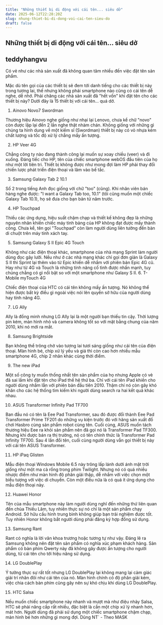 ```yaml
---
title: "Những thiết bị di động với cái tên... siêu dở"
date: 2025-06-12T22:28:20Z
slug: nhung-thiet-bi-di-dong-voi-cai-ten-sieu-do
draft: false
---
```


## Những thiết bị di động với cái tên... siêu dở

## teddyhangvu

Có vẻ như các nhà sản xuất đã không quan tâm nhiều đến việc đặt tên sản phẩm.

Mặc dù tên gọi của các thiết bị sẽ đem tới danh tiếng cho các thiết bị này trong tương lai, thế nhưng không phải smartphone nào cũng có cái tên dễ nghe, dễ nhớ. Phải chăng các nhà sản xuất đã "hết vốn" khi đặt tên cho các thiết bị này? Dưới đây là 15 thiết bị với cái tên... quá dở.

1. Ainovo Novo7 Swordman


Thương hiệu Ainovo nghe giống như nhại lại Lenovo, chưa kể chữ "novo" còn được lặp lại đến 2 lần nghe thật nhàm chán. Không giống với những gì chúng ta hình dung về một kiếm sĩ (Swordman) thiết bị này có vỏ nhựa kém chất lượng và tốc độ xử lý chẳng mấy ấn tượng.

2. HP Veer 4G


Chẳng công ty nào đang thành công lại muốn sự xoay chiều (veer) và đi xuống. Đáng tiếc cho HP, tên của chiếc smartphone webOS đầu tiên của họ như một lời tiên tri. Thiết bị không được như mong đợi làm HP phải thay đổi chiến lược phát triển điện thoại và lâm vào bế tắc.

3. Samsung Galaxy Tab 2 10.1


Số 2 trong tiếng Anh đọc giống với chữ "too" (cũng). Khi nhân viên bán hàng nghe được: "I want a Galaxy Tab too, 10.1" (tôi cũng muốn một chiếc Galaxy Tab 10.1), họ sẽ đưa cho bạn bản từ năm trước.

4. HP Touchpad


Thiếu các ứng dụng, hiệu suất chậm chạp và thiết kế không đẹp là những nguyên nhân khiến chiếc máy tính bảng của HP không đạt được mấy thành công. Chưa kể, tên gọi "Touchpad" còn làm người dùng liên tưởng đến bàn di chuột trên máy tính xách tay.

5. Samsung Galaxy S II Epic 4G Touch


Không như các điện thoại khác, smartphone của nhà mạng Sprint làm người dùng đọc gãy lưỡi. Nếu như ở các nhà mạng khác chỉ gọi đơn giản là Galaxy S II thì Sprint lại thêm vào từ Epic khiến dễ nhầm với phiên bản Epic 4G cũ. Hay như từ 4G và Touch là những tính năng cố tình được nhấn mạnh, tuy chúng chẳng có gì nổi bật so với một smartphone như Galaxy S II.
6. T-Mobile myTouch 4G


Chiếc điện thoại của HTC có cái tên không mấy ấn tượng. Nó không thể hiện được bất kỳ điều gì ngoài việc nói lên quyền sở hữu của người dùng hay tính năng 4G.

7. LG Ally


Ally là đồng minh nhưng LG Ally lại là một người bạn thiếu tin cậy. Thời lượng pin kém, màn hình nhỏ và camera không tốt so với mặt bằng chung của năm 2010, khi nó mới ra mắt.

8. Samsung Brightside



Bạn không thể trông chờ vào tương lai tươi sáng giống như cái tên của điện thoại. Màn hình bé, chíp xử lý yếu và giá thì còn cao hơn nhiều mẫu smartphone 4G, chíp 2 nhân khác cùng thời điểm.

9. The new iPad


Một số công ty muốn thống nhất tên sản phẩm của họ nhưng Apple có vẻ đã sai lầm khi đặt tên cho iPad thế hệ thứ ba. Chỉ với cái tên iPad khiến cho người dùng nhầm lẫn với phiên bản đầu tiên 2010. Thậm chí nó còn gây khó khăn cho các hệ thống tìm kiếm khi người dùng search ra hai kết quả khác nhau.

10. ASUS Transformer Infinity Pad TF700


Ban đầu nó có tên là Eee Pad Transformer, sau đó được đổi thành Eee Pad Transformer Prime TF201 do những vụ kiện trước đó với hãng sản xuất đồ chơi Hasbro cùng sản phẩm robot cùng tên. Cuối cùng, ASUS muốn tách thương hiệu Eee ra khỏi sản phẩm nên đã gọi nó là Transformer Pad TF300. Nhưng khi được bán ra thị trường, nó có tên chính thức là Transformer Pad Infinity TF700. Sau 4 lần đổi tên, cuối cùng người dùng vẫn gọi thiết bị này với cái tên ASUS Transformer.

11. HP iPaq Glisten


Mẫu điện thoại Windows Mobile 6.5 này trông lấp lánh dưới ánh mặt trời giống như một ma cà rồng trong phim Twilight. Nhưng nó có quá nhiều nhược điểm như màn hình độ phân giải thập, dễ nhầm với việc chọn một biểu tượng với việc di chuyển. Còn một điều nữa là có quá ít ứng dụng cho mẫu điện thoại này.

12. Huawei Honor


Tên của mẫu smartphone này làm người dùng nghĩ đến những thứ liên quan đến chùa Thiếu Lâm, tuy nhiên thực sự nó chỉ là một sản phẩm chạy Android. Sở hữu cấu hình trung bình không giúp bạn trải nghiệm được tốt. Tuy nhiên Honor không bắt người dùng phải đăng ký hợp đồng sử dụng.

13. Samsung Rant


Rant có nghĩa là lời văn khoa trương hoặc tương tự như vậy. Đáng lẽ ra Samsung không nên đặt tên sản phẩm có nghĩa xúc phạm khách hàng. Sản phẩm có bàn phím Qwerty này đã không gây được ấn tượng cho người dùng, từ cái tên cho tới hiệu năng sử dụng.

14. LG DoublePlay


Ý tưởng thực sự rất tốt nhưng LG DoublePlay lại không mang lại cảm giác giải trí nhân đôi như cái tên của nó. Màn hình chính có độ phân giải kém, việc chia cách bàn phím cũng gây nên sự khó chịu khi dùng LG DoublePlay. 

15. HTC Salsa


Nếu muốn chiếc smartphone này nhanh và mượt mà như điệu nhảy Salsa, HTC sẽ phải nâng cấp rất nhiều, đặc biệt là cần một chíp xử lý nhanh hơn, mát hơn. Người dùng đã phải sử dụng một chiếc smartphone chậm chạp, màn hình bé hơn những gì mong đợi.
Dũng NT` - Theo MASK